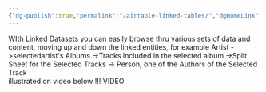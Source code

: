 ```yaml
---
{"dg-publish":true,"permalink":"/airtable-linked-tables/","dgHomeLink":true,"dgPassFrontmatter":true}
---
```


WIth Linked Datasets you can easily browse thru various sets of data and content, moving up and down the linked entities, for example
Artist
	->selectedartist's Albums
		->Tracks included in the selected album
			->Split Sheet for the Selected Tracks 
				-> Person, one of the Authors of the Selected Track  
illustrated on video below
!!! VIDEO